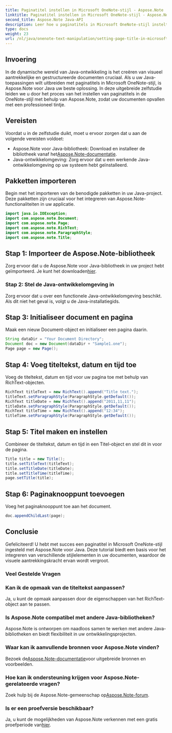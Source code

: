 ```yaml
---
title: Paginatitel instellen in Microsoft OneNote-stijl - Aspose.Note
linktitle: Paginatitel instellen in Microsoft OneNote-stijl - Aspose.Note
second_title: Aspose.Note Java-API
description: Leer hoe u paginatitels in Microsoft OneNote-stijl instelt met Aspose.Note voor Java. Verbeter uw Java-documenten met professionele opmaak.
type: docs
weight: 23
url: /nl/java/onenote-text-manipulation/setting-page-title-in-microsoft-onenote-style/
---
```

## Invoering
In de dynamische wereld van Java-ontwikkeling is het creëren van visueel aantrekkelijke en gestructureerde documenten cruciaal. Als u uw Java-toepassingen wilt uitbreiden met paginatitels in Microsoft OneNote-stijl, is Aspose.Note voor Java uw beste oplossing. In deze uitgebreide zelfstudie leiden we u door het proces van het instellen van paginatitels in de OneNote-stijl met behulp van Aspose.Note, zodat uw documenten opvallen met een professioneel tintje.
## Vereisten
Voordat u in de zelfstudie duikt, moet u ervoor zorgen dat u aan de volgende vereisten voldoet:
-  Aspose.Note voor Java-bibliotheek: Download en installeer de bibliotheek vanaf het[Aspose.Note-documentatie](https://reference.aspose.com/note/java/).
- Java-ontwikkelomgeving: Zorg ervoor dat u een werkende Java-ontwikkelomgeving op uw systeem hebt geïnstalleerd.
## Pakketten importeren
Begin met het importeren van de benodigde pakketten in uw Java-project. Deze pakketten zijn cruciaal voor het integreren van Aspose.Note-functionaliteiten in uw applicatie.
```java
import java.io.IOException;
import com.aspose.note.Document;
import com.aspose.note.Page;
import com.aspose.note.RichText;
import com.aspose.note.ParagraphStyle;
import com.aspose.note.Title;
```
## Stap 1: Importeer de Aspose.Note-bibliotheek
 Zorg ervoor dat u de Aspose.Note voor Java-bibliotheek in uw project hebt geïmporteerd. Je kunt het downloaden[hier](https://releases.aspose.com/note/java/).
### Stap 2: Stel de Java-ontwikkelomgeving in
Zorg ervoor dat u over een functionele Java-ontwikkelomgeving beschikt. Als dit niet het geval is, volgt u de Java-installatiegids.
## Stap 3: Initialiseer document en pagina
Maak een nieuw Document-object en initialiseer een pagina daarin.
```java
String dataDir = "Your Document Directory";
Document doc = new Document(dataDir + "Sample1.one");
Page page = new Page();
```
## Stap 4: Voeg titeltekst, datum en tijd toe
Voeg de titeltekst, datum en tijd voor uw pagina toe met behulp van RichText-objecten.
```java
RichText titleText = new RichText().append("Title text.");
titleText.setParagraphStyle(ParagraphStyle.getDefault());
RichText titleDate = new RichText().append("2011,11,11");
titleDate.setParagraphStyle(ParagraphStyle.getDefault());
RichText titleTime = new RichText().append("12:34");
titleTime.setParagraphStyle(ParagraphStyle.getDefault());
```
## Stap 5: Titel maken en instellen
Combineer de titeltekst, datum en tijd in een Titel-object en stel dit in voor de pagina.
```java
Title title = new Title();
title.setTitleText(titleText);
title.setTitleDate(titleDate);
title.setTitleTime(titleTime);
page.setTitle(title);
```
## Stap 6: Paginaknooppunt toevoegen
Voeg het paginaknooppunt toe aan het document.
```java
doc.appendChildLast(page);
```

## Conclusie
Gefeliciteerd! U hebt met succes een paginatitel in Microsoft OneNote-stijl ingesteld met Aspose.Note voor Java. Deze tutorial biedt een basis voor het integreren van verschillende stijlelementen in uw documenten, waardoor de visuele aantrekkingskracht ervan wordt vergroot.
### Veel Gestelde Vragen
### Kan ik de opmaak van de titeltekst aanpassen?
Ja, u kunt de opmaak aanpassen door de eigenschappen van het RichText-object aan te passen.
### Is Aspose.Note compatibel met andere Java-bibliotheken?
Aspose.Note is ontworpen om naadloos samen te werken met andere Java-bibliotheken en biedt flexibiliteit in uw ontwikkelingsprojecten.
### Waar kan ik aanvullende bronnen voor Aspose.Note vinden?
 Bezoek de[Aspose.Note-documentatie](https://reference.aspose.com/note/java/)voor uitgebreide bronnen en voorbeelden.
### Hoe kan ik ondersteuning krijgen voor Aspose.Note-gerelateerde vragen?
 Zoek hulp bij de Aspose.Note-gemeenschap op[Aspose.Note-forum](https://forum.aspose.com/c/note/28).
### Is er een proefversie beschikbaar?
 Ja, u kunt de mogelijkheden van Aspose.Note verkennen met een gratis proefperiode van[hier](https://releases.aspose.com/).